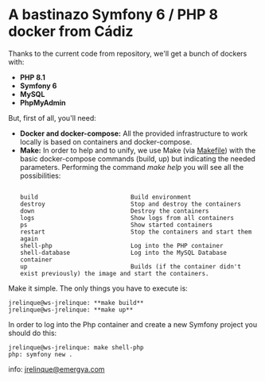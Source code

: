 # A bastinazo Symfony 6 / PHP 8 docker from Cádiz

Thanks to the current code from repository, we'll get a bunch of dockers with:
 
 * **PHP 8.1**
 * **Symfony 6**
 * **MySQL**
 * **PhpMyAdmin**
 
But, first of all, you'll need:
 
 * **Docker and docker-compose:** All the provided infrastructure to work locally is based on containers and docker-compose.
 * **Make:** In order to help and to unify, we use Make (via [Makefile](Makefile)) with the basic docker-compose commands (build, up) but indicating the needed parameters. Performing the command *make help* you will see all the possibilities:
     ```

    build                          Build environment
    destroy                        Stop and destroy the containers
    down                           Destroy the containers
    logs                           Show logs from all containers
    ps                             Show started containers
    restart                        Stop the containers and start them again
    shell-php                      Log into the PHP container
    shell-database                 Log into the MySQL Database container
    up                             Builds (if the container didn't exist previously) the image and start the containers.

Make it simple. The only things you have to execute is:
    
    jrelinque@ws-jrelinque: **make build**
    jrelinque@ws-jrelinque: **make up**

In order to log into the Php container and create a new Symfony project you should do this:

    jrelinque@ws-jrelinque: make shell-php
    php: symfony new .

info: jrelinque@emergya.com    